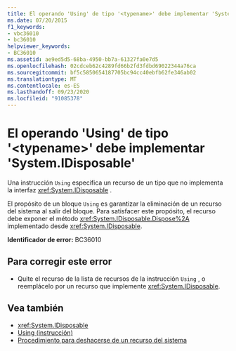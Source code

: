 ```yaml
---
title: El operando 'Using' de tipo '<typename>' debe implementar 'System.IDisposable'
ms.date: 07/20/2015
f1_keywords:
- vbc36010
- bc36010
helpviewer_keywords:
- BC36010
ms.assetid: ae9ed5d5-68ba-4950-bb7a-61327fa0e7d5
ms.openlocfilehash: 02cdceb62c4289fd66b2fd3fdbd69022344a76ca
ms.sourcegitcommit: bf5c5850654187705bc94cc40ebfb62fe346ab02
ms.translationtype: MT
ms.contentlocale: es-ES
ms.lasthandoff: 09/23/2020
ms.locfileid: "91085378"
---
```

# <a name="using-operand-of-type-typename-must-implement-systemidisposable"></a>El operando 'Using' de tipo '\<typename>' debe implementar 'System.IDisposable'

Una instrucción `Using` especifica un recurso de un tipo que no implementa la interfaz <xref:System.IDisposable> .  
  
 El propósito de un bloque `Using` es garantizar la eliminación de un recurso del sistema al salir del bloque. Para satisfacer este propósito, el recurso debe exponer el método <xref:System.IDisposable.Dispose%2A> implementado desde <xref:System.IDisposable>.  
  
 **Identificador de error:** BC36010  
  
## <a name="to-correct-this-error"></a>Para corregir este error  
  
- Quite el recurso de la lista de recursos de la instrucción `Using` , o reemplácelo por un recurso que implemente <xref:System.IDisposable>.  
  
## <a name="see-also"></a>Vea también

- <xref:System.IDisposable>
- [Using (instrucción)](../language-reference/statements/using-statement.md)
- [Procedimiento para deshacerse de un recurso del sistema](../programming-guide/language-features/control-flow/how-to-dispose-of-a-system-resource.md)
